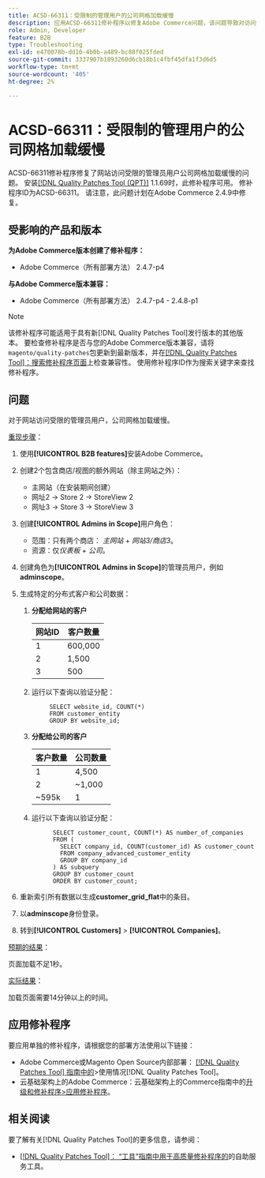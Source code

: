 ```yaml
---
title: ACSD-66311：受限制的管理用户的公司网格加载缓慢
description: 应用ACSD-66311修补程序以修复Adobe Commerce问题，该问题导致对访问受限网站的管理员用户使用公司网格加载缓慢。
role: Admin, Developer
feature: B2B
type: Troubleshooting
exl-id: e470078b-dd10-4b0b-a489-bc88f025fded
source-git-commit: 3337907b1893260d6cb18b1c4fbf45dfa1f3d6d5
workflow-type: tm+mt
source-wordcount: '405'
ht-degree: 2%

---
```


# ACSD-66311：受限制的管理用户的公司网格加载缓慢

ACSD-66311修补程序修复了网站访问受限的管理员用户公司网格加载缓慢的问题。 安装[[!DNL Quality Patches Tool (QPT)]](/help/tools/quality-patches-tool/quality-patches-tool-to-self-serve-quality-patches.md) 1.1.69时，此修补程序可用。 修补程序ID为ACSD-66311。 请注意，此问题计划在Adobe Commerce 2.4.9中修复。

## 受影响的产品和版本

**为Adobe Commerce版本创建了修补程序：**

* Adobe Commerce（所有部署方法） 2.4.7-p4

**与Adobe Commerce版本兼容：**

* Adobe Commerce（所有部署方法） 2.4.7-p4 - 2.4.8-p1

>[!NOTE]
>
>该修补程序可能适用于具有新[!DNL Quality Patches Tool]发行版本的其他版本。 要检查修补程序是否与您的Adobe Commerce版本兼容，请将`magento/quality-patches`包更新到最新版本，并在[[!DNL Quality Patches Tool]：搜索修补程序页面](https://experienceleague.adobe.com/tools/commerce-quality-patches/index.html)上检查兼容性。 使用修补程序ID作为搜索关键字来查找修补程序。

## 问题

对于网站访问受限的管理员用户，公司网格加载缓慢。

<u>重现步骤</u>：

1. 使用&#x200B;**[!UICONTROL B2B features]**&#x200B;安装Adobe Commerce。
1. 创建2个包含商店/视图的额外网站（除主网站之外）：
   * 主网站（在安装期间创建）
   * 网址2 → Store 2 → StoreView 2
   * 网址3 → Store 3 → StoreView 3
1. 创建&#x200B;**[!UICONTROL Admins in Scope]**&#x200B;用户角色：
   * 范围：只有两个商店： *主网站* + *网站3/商店3*。
   * 资源：仅&#x200B;*仪表板* + *公司*。
1. 创建角色为&#x200B;**[!UICONTROL Admins in Scope]**&#x200B;的管理员用户，例如&#x200B;**adminscope**。
1. 生成特定的分布式客户和公司数据：
   1. **分配给网站的客户**

      | 网站ID | 客户数量 |
      |------------|---------------------|
      | 1 | 600,000 |
      | 2 | 1,500 |
      | 3 | 500 |

   1. 运行以下查询以验证分配：

      ```
           SELECT website_id, COUNT(*) 
           FROM customer_entity 
           GROUP BY website_id; 
      ```

   1. **分配给公司的客户**

      | 客户数量 | 公司数量 |
      |---------------------|---------------------|
      | 1 | 4,500 |
      | 2 | ~1,000 |
      | ~595k | 1 |

   1. 运行以下查询以验证分配：

      ```
            SELECT customer_count, COUNT(*) AS number_of_companies
            FROM (
              SELECT company_id, COUNT(customer_id) AS customer_count
              FROM company_advanced_customer_entity
              GROUP BY company_id
            ) AS subquery
            GROUP BY customer_count
            ORDER BY customer_count; 
      ```

1. 重新索引所有数据以生成&#x200B;**customer_grid_flat**&#x200B;中的条目。
1. 以&#x200B;**adminscope**&#x200B;身份登录。
1. 转到&#x200B;**[!UICONTROL Customers]** > **[!UICONTROL Companies]**。

<u>预期的结果</u>：

页面加载不足1秒。

<u>实际结果</u>：

加载页面需要14分钟以上的时间。

## 应用修补程序

要应用单独的修补程序，请根据您的部署方法使用以下链接：

* Adobe Commerce或Magento Open Source内部部署： [[!DNL Quality Patches Tool] 指南中的](/help/tools/quality-patches-tool/usage.md)>使用情况[!DNL Quality Patches Tool]。
* 云基础架构上的Adobe Commerce：云基础架构上的Commerce指南中的[升级和修补程序>应用修补程序](https://experienceleague.adobe.com/docs/commerce-cloud-service/user-guide/develop/upgrade/apply-patches.html)。

## 相关阅读

要了解有关[!DNL Quality Patches Tool]的更多信息，请参阅：

* [[!DNL Quality Patches Tool]： “工具”指南中用于高质量修补程序的](/help/tools/quality-patches-tool/quality-patches-tool-to-self-serve-quality-patches.md)的自助服务工具。
